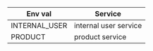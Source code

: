 | Env val       | Service               |
| ------------- | --------------------- |
| INTERNAL_USER | internal user service |
| PRODUCT       | product service       |
